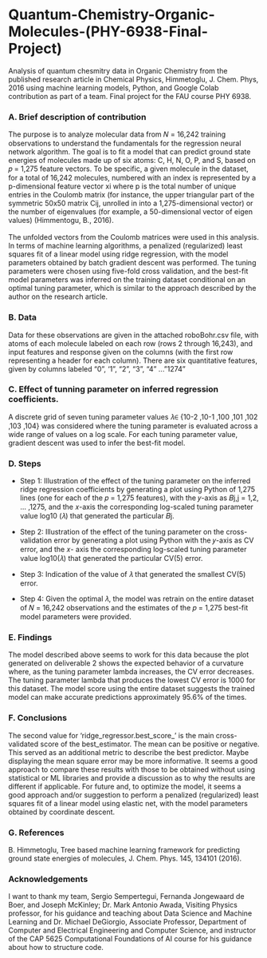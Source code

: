 # Quantum-Chemistry-Organic-Molecules-(PHY-6938-Final-Project)
Analysis of quantum chesmitry data in Organic Chemistry from the published research article in Chemical
Physics, Himmetoglu, J. Chem. Phys, 2016 using machine learning models, Python, and Google Colab contribution as part of a team. Final project for the FAU course PHY 6938.

### A. Brief description of contribution<br>
  The purpose is to analyze molecular data from 𝑁 = 16,242 training observations to understand the fundamentals for the regression neural network algorithm.
The goal is to fit a model that can predict ground state energies of molecules made up of six atoms: C, H, N, O, P, and S, based on 𝑝 = 1,275 feature vectors.
  To be specific, a given molecule in the dataset, for a total of 16,242 molecules, numbered with an index is represented by a p-dimensional feature vector xi where p is the total number of unique entries in the Coulomb matrix (for instance, the upper triangular part of the symmetric 50x50 matrix Cij, unrolled in into a 1,275-dimensional vector) or the number of eigenvalues (for example, a 50-dimensional vector of eigen values) (Himmentogu, B., 2016). 
<br>
<br>
The unfolded vectors from the Coulomb matrices were used in this analysis. In terms of machine learning algorithms, a penalized (regularized) least squares fit of a linear model using ridge regression, with the model parameters obtained by batch gradient descent was performed. The tuning parameters were chosen using five-fold cross validation, and the best-fit model parameters was inferred on the training dataset conditional on an optimal tuning parameter, which is similar to the approach described by the author on the research article.

### B. Data<br>
  Data for these observations are given in the attached roboBohr.csv file, with atoms of each molecule labeled on each row (rows 2 through 16,243), and input features and response given on the columns (with the first row representing a header for each column). There are six quantitative features, given by columns labeled “0”, ‘1”, “2”, “3”, “4” ...”1274”

### C. Effect of tunning parameter on inferred regression coefficients.<br>
  A discrete grid of seven tuning parameter values 𝜆∈ {10-2 ,10-1 ,100 ,101 ,102 ,103 ,104} was considered where the tuning parameter is evaluated across a wide range of values on a log scale. For each tuning parameter value, gradient descent was used to infer the best-fit model.

### D. Steps<br>
* Step 1: 
Illustration of the effect of the tuning parameter on the inferred ridge regression coefficients by generating a plot using Python of 1,275 lines (one for each of the 𝑝 = 1,275 features), with the 𝑦-axis as 𝐵j,j = 1,2, ... ,1275, and the 𝑥-axis the corresponding log-scaled tuning parameter value log10 (𝜆) that generated the particular 𝐵j. 

* Step 2: 
Illustration of the effect of the tuning parameter on the cross-validation error by generating a plot using Python with the 𝑦-axis as CV error, and the 𝑥- axis the corresponding log-scaled tuning parameter value log10(𝜆) that generated the particular CV(5) error. 

* Step 3: Indication of the value of 𝜆 that generated the smallest CV(5) error.

* Step 4: 
Given the optimal 𝜆, the model was retrain on the entire dataset of 𝑁 = 16,242 observations and the estimates of the 𝑝 = 1,275 best-fit model parameters were provided.

### E. Findings <br>
  The model described above seems to work for this data because the plot generated on deliverable 2 shows the expected behavior of a curvature where, as the tuning parameter lambda increases, the CV error decreases. The tuning parameter lambda that produces the lowest CV error is 1000 for this dataset. The model score using the entire dataset suggests the trained model can make accurate predictions approximately 95.6% of the times.

### F. Conclusions<br>
  The second value for ‘ridge_regressor.best_score_’ is the main cross-validated score of the best_estimator. The mean
can be positive or negative. This served as an additional metric to describe the best predictor. Maybe displaying the mean square error may be more informative.
It seems a good approach to compare these results with those to be obtained without using statistical or ML libraries and provide a discussion as to why the results are different if applicable.
For future and, to optimize the model, it seems a good approach and/or suggestion to perform a penalized (regularized) least squares fit of a linear model using elastic net, with the model parameters obtained by coordinate descent.


### G. References<br>
B. Himmetoglu, Tree based machine learning framework for predicting ground state energies of molecules, J. Chem. Phys. 145, 134101 (2016).

### Acknowledgements 
  I want to thank my team, Sergio Sempertegui, Fernanda Jongewaard de Boer, and Joseph McKinley; Dr. Mark Antonio Awada, Visiting Physics professor, for his guidance and teaching about Data Science and Machine Learning and Dr. Michael DeGiorgio, Associate Professor, Department of Computer and Electrical Engineering and Computer Science, and instructor of the CAP 5625 Computational Foundations of AI course for his guidance about how to structure code.<br>


